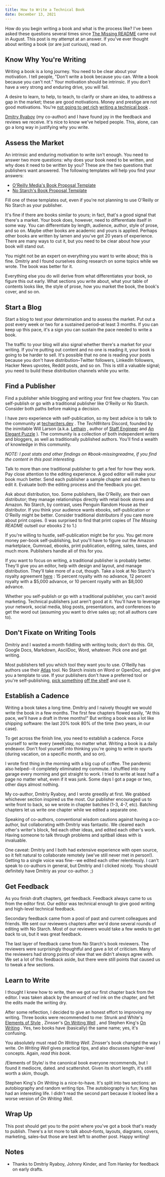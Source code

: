 ```yaml
---
title: How to Write a Technical Book
date: December 13, 2021
---
```


How do you begin writing a book and what is the process like? I've been asked these questions several times since  [The Missing README](https://themissingreadme.com/)  came out in August. This post is my attempt at an answer. If you've ever thought about writing a book (or are just curious), read on.

## Know Why You're Writing

Writing a book is a long journey. You need to be clear about your motivation. I tell people, "Don't write a book because you can. Write a book because you can't not." Your motivation should be intrinsic. If you don't have a very strong and enduring drive, you will fail.

A desire to learn, to help, to teach, to clarify or share an idea, to address a gap in the market; these are good motivations. Money and prestige are not good motivations. You're  [not going to get rich](https://martin.kleppmann.com/2020/09/29/is-book-writing-worth-it.html)   [writing a technical book](https://rothgar.medium.com/the-economics-of-writing-a-technical-book-689d0c12fe39) .

[Dmitry Ryaboy](https://twitter.com/squarecog)  (my co-author) and I have found joy in the feedback and reviews we receive. It's nice to know we've helped people. This, alone, can go a long way in justifying why you write.

## Assess the Market

An intrinsic and enduring motivation to write isn't enough. You need to answer two more questions: why does your book need to be written, and why does it need to be written by you? These are the two questions that publishers want answered. The following templates will help you find your answers:

* [O'Reilly Media's Book Proposal Template](https://docs.google.com/document/d/16B8ZmpEj-DULGNb8X2NjpQPUnZMWUn5kM1ZBaN7pSUs/copy) 
* [No Starch's Book Proposal Template](https://nostarch.com/writeforus) 

Fill one of these templates out, even if you're not planning to use O'Reilly or No Starch as your publisher.

It's fine if there are books similar to yours; in fact, that's a good signal that there's a market. Your book does, however, need to differentiate itself in some way. You can differentiate by length, audience, author, style of prose, and so on. Maybe other books are academic and yours is applied. Perhaps other books are written by lamen and you've got 20 years of experience. There are many ways to cut it, but you need to be clear about how your book will stand out.

You might not be an expert on everything you want to write about; this is fine. Dmitriy and I found ourselves doing research on some topics while we wrote. The book was better for it.

Everything else you do will derive from what differentiates your book, so figure this out early. What sections you write about, what your table of contents looks like, the style of prose, how you market the book, the book's cover, and so on.

## Start a Blog

Start a blog to test your determination and to assess the market. Put out a post every week or two for a sustained period–at least 3 months. If you can keep up this pace, it's a sign you can sustain the pace needed to write a book.

The traffic to your blog will also signal whether there's a market for your writing. If you're putting out content and no one is reading it, your book is going to be harder to sell. It's possible that no one is reading your posts because you don't have distribution–Twitter followers, LinkedIn followers, Hacker News upvotes, Reddit posts, and so on. This is still a valuable signal; you need to build these distribution channels while you write.

## Find a Publisher

Find a publisher while blogging and writing your first few chapters. You can self-publish or go with a traditional publisher like O'Reilly or No Starch. Consider both paths before making a decision.

I have zero experience with self-publication, so my best advice is to talk to the community at  [techwriters.dev](https://techwriters.dev/) . The _TechWriters_ Discord, founded by the inimitable Will Larson (a.k.a.  [Lethain](https://lethain.com/) , author of  [Staff Engineer](https://staffeng.com/book)  and  [An Elegant Puzzle](https://www.amazon.com/Elegant-Puzzle-Systems-Engineering-Management/dp/1732265186) ). The community is a collection of both independent writers and bloggers, as well as traditionally published authors. You'll find a wealth of knowledge in this community.

_NOTE: I post stats and other findings on #book-missingreadme, if you find the content in this post interesting._

Talk to more than one traditional publisher to get a feel for how they work. Pay close attention to the editing experience. A good editor will make your book much better. Send each publisher a sample chapter and ask them to edit it. Evaluate both the editing process and the feedback you get.

Ask about distribution, too. Some publishers, like O'Reilly, are their own distributor; they manage relationships directly with retail book stores and Amazon. No Starch, by contrast, uses Penguin Random House as their distributor. If you think your audience wants ebooks, self-publication or O'Reilly might be better. Consider traditional distributors if you care more about print copies. (I was surprised to find that print copies of _The Missing README_ outsell our ebooks 2 to 1.)

If you're willing to hustle, self-publication might be for you. You get more money per-book self-publishing, but you'll have to figure out the Amazon marketplace, Gumroad, ebooks, print publication, editing, sales, taxes, and much more. Publishers handle all of this for you. 

If you want to focus on writing, a traditional publisher is probably better. They'll give you an editor, help with design and layout, and manage distribution. They'll take more of a cut, though. Take a look at No Starch's royalty agreement  [here](https://nostarch.com/download/nspagreement-boilerplate-11-12-2020.pdf) : 15 percent royalty with no advance, 12 percent royalty with a $5,000 advance, or 10 percent royalty with an $8,000 advance.

Whether you self-publish or go with a traditional publisher, you can't avoid marketing. Technical publishers just aren't good at it. You'll have to leverage your network, social media, blog posts, presentations, and conferences to get the word out (assuming you want to drive sales up; not all authors care to).

## Don't Fixate on Writing Tools

Dmitriy and I wasted a month fiddling with writing tools; don't do this. Git, Google Docs, Markdown, AsciiDoc, Word, whatever. Pick one and get writing.

Most publishers tell you which tool they want you to use. O'Reilly has authors use their  [Atlas](https://atlas.oreilly.com/)  tool. No Starch insists on Word or OpenDoc, and give you a template to use. If your publishers don't have a preferred tool or you're self-publishing,  [pick something](https://leanpub.medium.com/walkthrough-for-self-published-authors-how-to-write-and-publish-a-book-using-leanpubs-git-and-5473a3be56ea)   [off the shelf](https://gatekeeperpress.com/most-useful-self-publishing-software-for-authors/)  and use it.

## Establish a Cadence

Writing a book takes a long time. Dmitriy and I naively thought we would write the book in a few months. The first few chapters flowed easily, "At this pace, we'll have a draft in three months!" But writing a book was a lot like shipping software: the last 20% took 80% of the time (two years, in our case).

To get across the finish line, you need to establish a cadence. Force yourself to write every (week)day, no matter what. Writing a book is a daily endeavor. Don't fool yourself into thinking you're going to write in spurts (during vacation, on a specific month, and so on). 

I wrote first thing in the morning with a big cup of coffee. The pandemic also helped--it completely eliminated my commute. I shuffled into my garage every morning and got straight to work. I tried to write at least half a page no matter what, even if it was junk. Some days I got a page or two, other days almost nothing.

My co-author, Dmitriy Ryaboy, and I wrote greedily at first. We grabbed whichever section inspired us the most. Our publisher encouraged us to write front to back, so we wrote in chapter batches (1-3, 4-7, etc). Batching chapters let us write one chapter while we edited a separate one.

Speaking of co-authors, conventional wisdom cautions against having a co-author, but collaborating with Dmitriy was fantastic. We cleared each other's writer's block, fed each other ideas, and edited each other's work. Having someone to talk through problems and spitball ideas with is invaluable.

One caveat: Dmitriy and I both had extensive experience with open source, so it felt natural to collaborate remotely (we've still never met in person!). Getting to a single voice was fine--we edited each other relentlessly. I can't speak to co-authors in general, but Dmitriy and I clicked nicely. You should definitely have Dmitriy as your co-author. ;)

## Get Feedback

As you finish draft chapters, get feedback. Feedback always came to us from the editor first. Our editor was technical enough to give good writing and high-level technical feedback. 

Secondary feedback came from a pool of past and current colleagues and friends. We sent our reviewers chapters after we'd done several rounds of editing with No Starch. Most of our reviewers would take a few weeks to get back to us, but it was great feedback.

The last layer of feedback came from No Starch's book reviewers. The reviewers were surprisingly thoughtful and gave a lot of criticism. Many of the reviewers had strong points of view that we didn't always agree with. We set a lot of this feedback aside, but there were still points that caused us to tweak a few sections.

## Learn to Write

I thought I knew how to write, then we got our first chapter back from the editor. I was taken aback by the amount of red ink on the chapter, and felt the edits made the writing dry.

After some reflection, I decided to give an honest effort to improving my writing. Three books were recommended to me: Strunk and White's  [Elements of Style](https://www.amazon.com/Elements-Style-Fourth-William-Strunk/dp/020530902X) , Zinsser's  [On Writing Well](https://www.amazon.com/Writing-Well-Classic-Guide-Nonfiction/dp/0060891548) , and Stephen King's  [On Writing](https://www.amazon.com/Writing-Memoir-Craft-Stephen-King-ebook/dp/B000FC0SIM) . Yes, two books have (basically) the same name; yes, it's confusing.

You absolutely must read _On Writing Well_. Zinsser's book changed the way I write. _On Writing Well_ gives practical tips, and also discusses higher-level concepts. Again, *read this book*.

/Elements of Style/ is the canonical book everyone recommends, but I found it mediocre, dated. and scattershot. Given its short length, it's still worth a skim, though.

Stephen King's _On Writing_ is a nice-to-have. It's split into two sections: an autobiography and random writing tips. The autobiography is fun; King has had an interesting life. I didn't read the second part because it looked like a worse version of _On Writing Well_.

## Wrap Up

This post should get you to the point where you've got a book that's ready to publish. There's a lot more to talk about–fonts, layouts, diagrams, covers, marketing, sales–but those are best left to another post. Happy writing!

## Notes

* Thanks to Dmitriy Ryaboy, Johnny Kinder, and Tom Hanley for feedback on early drafts.